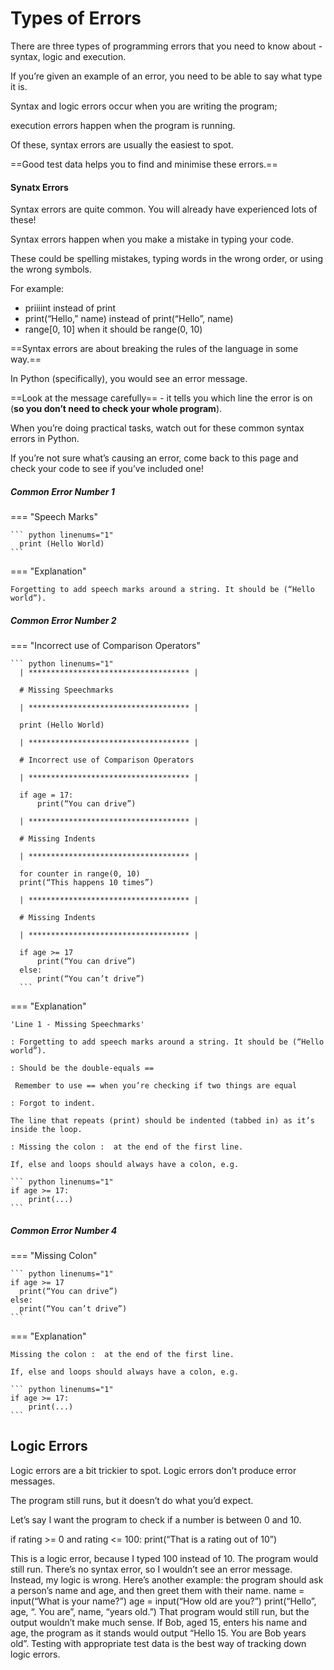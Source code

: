 # Types of Errors

There are three types of programming errors that you need to know about - syntax, logic and execution.

If you’re given an example of an error, you need to be able to say what type it is.

Syntax and logic errors occur when you are writing the program; 

execution errors happen when the program is running. 

Of these, syntax errors are usually the easiest to spot.

==Good test data helps you to find and minimise these errors.==

#### Synatx Errors

Syntax errors are quite common. You will already have experienced lots of these!

Syntax errors happen when you make a mistake in typing your code. 

These could be spelling mistakes, typing words in the wrong order, or using the wrong symbols.

For example:

* priiiint instead of print
* print(“Hello,” name) instead of print(“Hello”, name)
* range[0, 10] when it should be range(0, 10)

==Syntax errors are about breaking the rules of the language in some way.==

In Python (specifically), you would see an error message. 

==Look at the message carefully== - it tells you which line the error is on (**so you don’t need to check your whole program**).

When you’re doing practical tasks, watch out for these common syntax errors in Python. 

If you’re not sure what’s causing an error, come back to this page and check your code to see if you’ve included one!

##### Common Error Number 1

=== "Speech Marks"

    ``` python linenums="1"
      print (Hello World) 
    ```
=== "Explanation"
    
    Forgetting to add speech marks around a string. It should be (“Hello world”).

##### Common Error Number 2

=== "Incorrect use of Comparison Operators"

    ``` python linenums="1"
      | ************************************ |
      
      # Missing Speechmarks

      | ************************************ |
      
      print (Hello World) 

      | ************************************ |
      
      # Incorrect use of Comparison Operators

      | ************************************ |
      
      if age = 17: 
          print(“You can drive”)
          
      | ************************************ |
      
      # Missing Indents

      | ************************************ |
      
      for counter in range(0, 10)
      print(“This happens 10 times”)       
      
      | ************************************ |
      
      # Missing Indents

      | ************************************ |      
      
      if age >= 17
          print(“You can drive”)
      else:
          print(“You can’t drive”)        
      ```

=== "Explanation"

    'Line 1 - Missing Speechmarks'

    : Forgetting to add speech marks around a string. It should be (“Hello world”).    
    
    : Should be the double-equals ==
    
     Remember to use == when you’re checking if two things are equal

    : Forgot to indent. 
    
    The line that repeats (print) should be indented (tabbed in) as it’s inside the loop.

    : Missing the colon :  at the end of the first line. 
    
    If, else and loops should always have a colon, e.g.

    ``` python linenums="1"
    if age >= 17:
        print(...)  
    ```    

##### Common Error Number 4

=== "Missing Colon"

    ``` python linenums="1"
    if age >= 17
      print(“You can drive”)
    else:
      print(“You can’t drive”)   
    ```

=== "Explanation"
    
    Missing the colon :  at the end of the first line. 
    
    If, else and loops should always have a colon, e.g.

    ``` python linenums="1"
    if age >= 17:
        print(...)  
    ```    

## Logic Errors

Logic errors are a bit  trickier to spot. Logic errors don’t produce error messages. 

The program still runs, but it doesn’t do what you’d expect.

Let’s say I want the program to check if a number is between 0 and 10.

if rating >= 0 and rating <= 100:
    print(“That is a rating out of 10”)
    
This is a logic error, because I typed 100 instead of 10. The program would still run. There’s no syntax error, so I wouldn’t see an error message. Instead, my logic is wrong.
Here’s another example: the program should ask a person’s name and age, and then greet them with their name.
name = input(“What is your name?”)
age = input(“How old are you?”)
print(“Hello”, age, “. You are”, name, “years old.”)
That program would still run, but the output wouldn’t make much sense. If Bob, aged 15, enters his name and age, the program as it stands would output “Hello 15. You are Bob years old”.
Testing with appropriate test data is the best way of tracking down logic errors.

